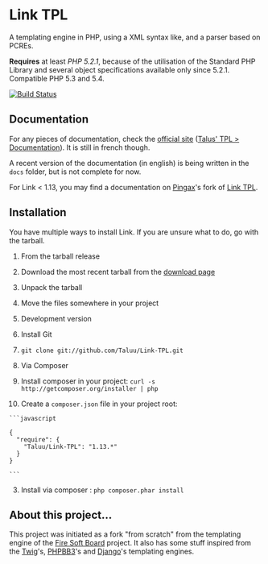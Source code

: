 Link TPL
==========
A templating engine in PHP, using a XML syntax like, and a parser based on PCREs.

**Requires** at least *PHP 5.2.1*, because of the utilisation of the Standard PHP
Library and several object specifications available only since 5.2.1. Compatible
PHP 5.3 and 5.4.

[![Build Status](https://secure.travis-ci.org/Taluu/Link-TPL.png?branch=master)](http://travis-ci.org/Taluu/Link-TPL)

Documentation
-------------
For any pieces of documentation, check the 
[official site](http://www.talus-works.net)
([Talus' TPL > Documentation](http://www.talus-works.net/forum-6-p1-rapports-de-bugs.html)).
It is still in french though.

A recent version of the documentation (in english) is being written in the `docs`
folder, but is not complete for now.

For Link < 1.13, you may find a documentation on 
[Pingax](http://github.com/Pingax)'s fork of 
[Link TPL](http://github.com/Pingax/Link-TPL/).

Installation
------------

You have multiple ways to install Link. If you are unsure what to do, go with
the tarball.

1. From the tarball release

  1. Download the most recent tarball from the [download page](https://github.com/Taluu/Link-TPL/tags)
  2. Unpack the tarball
  3. Move the files somewhere in your project

2. Development version

  1. Install Git
  2. `git clone git://github.com/Taluu/Link-TPL.git`

3. Via Composer

  1. Install composer in your project: `curl -s http://getcomposer.org/installer | php`
  2. Create a `composer.json` file in your project root:

    ```javascript

    {
      "require": {
        "Taluu/Link-TPL": "1.13.*"
      }
    }

    ```

  3. Install via composer : `php composer.phar install`

About this project...
---------------------
This project was initiated as a fork "from scratch" from the templating engine
of the [Fire Soft Board](http://www.fire-soft-board.com) project. It also has 
some stuff inspired from the [Twig](https://github.com/fabpot/Twig)'s, 
[PHPBB3](https://github.com/phpbb/phpbb3)'s and 
[Django](https://github.com/django/django)'s templating engines.
